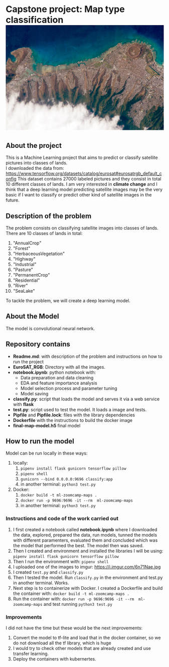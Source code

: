 #  Capstone project: Map type classification![honolulu](https://github.com/batxes/MLzoomcamp/blob/main/capstone1/image.jpg)

## About the project

This is a Machine Learning project that aims to predict or classify satellite pictures into classes of lands.  
I downloaded the data from: https://www.tensorflow.org/datasets/catalog/eurosat#eurosatrgb_default_config
This dataset contains 27000 labeled pictures and they consist in total 10 different classes of lands.
I am very interested in **climate change** and I think that a deep learning model predicting satellite images may be the very basic if I want to classify or predict other kind of satellite images in the future.  

## Description of the problem

The problem consists on classifying satellite images into classes of lands. There are 10 classes of lands in total:
1. "AnnualCrop"
1. "Forest"
1. "HerbaceousVegetation"
1. "Highway"
1. "Industrial"
1. "Pasture"
1. "PermanentCrop"
1. "Residential"
1. "River"
1. "SeaLake"

To tackle the problem, we will create a deep learning model.

## About the Model

The model is convolutional neural network.

## Repository contains

 - **Readme.md**: with description of the problem and instructions on how to run the project
 - **EuroSAT_RGB**: Directory with all the images.
 - **notebook.ipynb**: python notebook with:
	 - Data preparation and data cleaning
	 - EDA and feature importance analysis
	 - Model selection process and parameter tuning
     - Model saving
 - **classify.py**: script that loads the model and serves it via a web service with **flask**
 - **test.py**: script used to test the model. It loads a image and tests.
 - **Pipfile** and **Pipfile.lock**: files with the library dependencies
 - **Dockerfile** with the instructions to build the docker image
 - **final-map-model.h5** final model

## How to run the model

Model can be run locally in these ways:
 1. locally:
    1. `pipenv install flask gunicorn tensorflow pillow`
    2. `pipenv shell`
    3. `gunicorn --bind 0.0.0.0:9696 classify:app` 
    4. in another terminal: `python3 test.py`
 2. Docker:
    1. `docker build -t ml-zoomcamp-maps .`
    2. `docker run -p 9696:9696 -it --rm  ml-zoomcamp-maps`
    3. in another terminal: `python3 test.py`

### Instructions and code of the work carried out
 1. I first created a notebook called **notebook.ipynb** where I downloaded the data, explored, prepared the data, run models, tunned the models with different paramenters, evaluated them and concluded which was the model that performed the best. The model then was saved.
 2.  Then I created and environment and installed the libraries I will be using: `pipenv install flask gunicorn tensorflow pillow`
 3. Then I run the environment with: `pipenv shell`
 4. I uploaded one of the images to imgur: https://i.imgur.com/6n71Nae.jpg
 5. I created `test.py` and `classify.py`
 6. Then I tested the model. Run `classify.py` in the environment and test.py in another terminal. Works.
 7. Next step is to containerize with Docker. I created a Dockerfile and build the container with: `docker build -t ml-zoomcamp-maps .`
 8. Run the container with: `docker run -p 9696:9696 -it --rm  ml-zoomcamp-maps` and test running `python3 test.py` 

### Improvements

 I did not have the time but these would be the next improvements:
  1. Convert the model to tf-lite and load that in the docker container, so we do not download all the tf library, which is huge
  2. I would try to check other models that are already created and use transfer learning.
  3. Deploy the containers with kubernertes.


